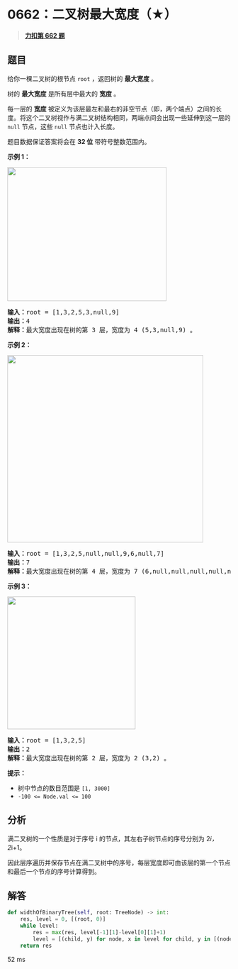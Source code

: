 # 0662：二叉树最大宽度（★）


> <u>**[力扣第 662 题](https://leetcode.cn/problems/maximum-width-of-binary-tree/)**</u>

## 题目

<p>给你一棵二叉树的根节点 <code>root</code> ，返回树的 <strong>最大宽度</strong> 。</p>

<p>树的 <strong>最大宽度</strong> 是所有层中最大的 <strong>宽度</strong> 。</p>

<div class="original__bRMd">
<div>
<p>每一层的 <strong>宽度</strong> 被定义为该层最左和最右的非空节点（即，两个端点）之间的长度。将这个二叉树视作与满二叉树结构相同，两端点间会出现一些延伸到这一层的 <code>null</code> 节点，这些 <code>null</code> 节点也计入长度。</p>

<p>题目数据保证答案将会在  <strong>32 位</strong> 带符号整数范围内。</p>



<p><strong>示例 1：</strong></p>
<img alt="" src="https://assets.leetcode.com/uploads/2021/05/03/width1-tree.jpg" style="width: 359px; height: 302px;" />
<pre>
<strong>输入：</strong>root = [1,3,2,5,3,null,9]
<strong>输出：</strong>4
<strong>解释：</strong>最大宽度出现在树的第 3 层，宽度为 4 (5,3,null,9) 。
</pre>

<p><strong>示例 2：</strong></p>
<img alt="" src="https://assets.leetcode.com/uploads/2022/03/14/maximum-width-of-binary-tree-v3.jpg" style="width: 442px; height: 422px;" />
<pre>
<strong>输入：</strong>root = [1,3,2,5,null,null,9,6,null,7]
<strong>输出：</strong>7
<strong>解释：</strong>最大宽度出现在树的第 4 层，宽度为 7 (6,null,null,null,null,null,7) 。
</pre>

<p><strong>示例 3：</strong></p>
<img alt="" src="https://assets.leetcode.com/uploads/2021/05/03/width3-tree.jpg" style="width: 289px; height: 299px;" />
<pre>
<strong>输入：</strong>root = [1,3,2,5]
<strong>输出：</strong>2
<strong>解释：</strong>最大宽度出现在树的第 2 层，宽度为 2 (3,2) 。
</pre>



<p><strong>提示：</strong></p>

<ul>
<li>树中节点的数目范围是 <code>[1, 3000]</code></li>
<li><code>-100 &lt;= Node.val &lt;= 100</code></li>
</ul>
</div>
</div>




## 分析

满二叉树的一个性质是对于序号 i 的节点，其左右子树节点的序号分别为 2*i，2*i+1。

因此层序遍历并保存节点在满二叉树中的序号，每层宽度即可由该层的第一个节点和最后一个节点的序号计算得到。


## 解答

```python
def widthOfBinaryTree(self, root: TreeNode) -> int:
    res, level = 0, [(root, 0)]
    while level:
        res = max(res, level[-1][1]-level[0][1]+1)
        level = [(child, y) for node, x in level for child, y in [(node.left, 2*x), (node.right, 2*x+1)] if child]
    return res
```
52 ms
 

